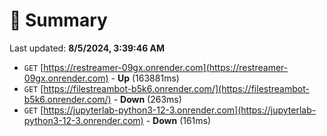 # 📖 Summary
Last updated: **8/5/2024, 3:39:46 AM**

- `GET` [https://restreamer-09gx.onrender.com](https://restreamer-09gx.onrender.com) - **Up** (163881ms)
- `GET` [https://filestreambot-b5k6.onrender.com/](https://filestreambot-b5k6.onrender.com/) - **Down** (263ms)
- `GET` [https://jupyterlab-python3-12-3.onrender.com](https://jupyterlab-python3-12-3.onrender.com) - **Down** (161ms)
